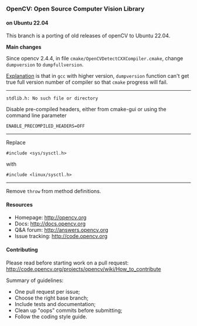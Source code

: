 ### OpenCV: Open Source Computer Vision Library

#### on Ubuntu 22.04

This branch is a porting of old releases of openCV to Ubuntu 22.04.

**Main changes**

Since opencv 2.4.4, in file `cmake/OpenCVDetectCXXCompiler.cmake`, change `dumpversion` to `dumpfullversion`.

[Explanation](https://answers.opencv.org/question/65548/cmake-error-at-cmakeopencvdetectcxxcompilercmake/) is that in `gcc` with higher version, `dumpversion` function can't get true full version number of compiler so that `cmake` progress will fail.

----

    stdlib.h: No such file or directory

Disable pre-compiled headers, either from cmake-gui or using the command line parameter

    ENABLE_PRECOMPILED_HEADERS=OFF

----

Replace

    #include <sys/sysctl.h>

with

    #include <linux/sysctl.h>

----

Remove `throw` from method definitions.

#### Resources

* Homepage: <http://opencv.org>
* Docs: <http://docs.opencv.org>
* Q&A forum: <http://answers.opencv.org>
* Issue tracking: <http://code.opencv.org>

#### Contributing

Please read before starting work on a pull request: <http://code.opencv.org/projects/opencv/wiki/How_to_contribute>

Summary of guidelines:

* One pull request per issue;
* Choose the right base branch;
* Include tests and documentation;
* Clean up "oops" commits before submitting;
* Follow the coding style guide.
